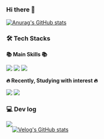 ### Hi there 👋
[![Anurag's GitHub stats](https://github-readme-stats.vercel.app/api?username=srp0114&show_icons=true\&theme=buefy&title)](https://github.com/srp0114)

### 🛠 Tech Stacks
<p><b>📚 Main Skills 📚</b></p>
<div>
<img src="https://img.shields.io/badge/Javascript-F7DF1E.svg?&flat-square&logo=Javascript&logoColor=white"/>
<img src="https://img.shields.io/badge/Typescript-3178C6.svg?&flat-square&logo=Typescript&logoColor=white"/>
<img src="https://img.shields.io/badge/React-61DAFB.svg?&style=flat-square&logo=React&logoColor=white"/>
</div>
<p/>
<p><b>🔥 Recently, Studying with interest 🔥</b></p>
<div>
<img src="https://img.shields.io/badge/Redux-764ABC.svg?&style=flat-square&logo=Redux&logoColor=white"/>
<img src="https://img.shields.io/badge/Vue.js-4FC08D.svg?&style=flat-square&logo=Vue.js&logoColor=white"/>
</div>

### 💻 Dev log
<div style="display:flex; flex-direction:row;">
 <a href = "https://velog.io/@srp0114/posts">
  <img src="https://img.shields.io/badge/Velog-20C997?style=flat-square&logo=Velog&logoColor=white"/>
 </a> 
 
 [![Velog's GitHub stats](https://velog-readme-stats.vercel.app/api?name=srp0114)](https://velog.io/@srp0114/posts)
</div>

<!--
### 🧑‍💻 Contact
 <div> 
 <a href=mailto:ksy010114@gmail.com> 
    <img src="https://img.shields.io/badge/Gmail-EA4335?style=flat-square&logo=Gmail&logoColor=white&link=mailto:ksy010114@gmail.com"> </a>
 </div> 
<br/>
-->
